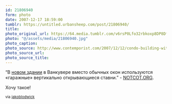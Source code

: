 ```yaml
---
id: 21806940
form: photo
date: 2007-12-17 18:59:00
tumblr: https://untitled.urbansheep.com/post/21806940/
title:
photo_original_url: https://64.media.tumblr.com/v6rsP0Lfo32rbkoxp8DP8Dfn_500.jpg
photo: "@/assets/media/21806940.jpg"
photo_caption:
photo_source: http://www.contemporist.com/2007/12/12/condo-building-with-garage-door-windows/
photo_source_url:
photo_source_title:
---
```


<p>“В <a href="http://www.contemporist.com/2007/12/12/condo-building-with-garage-door-windows/">новом здании</a> в Ванкувере вместо обычных окон используются «гаражные» вертикально открывающиеся ставни.” - <a href="http://www.notcot.org/">NOTCOT.ORG</a>.</p>

<p>Хочу такое!</p>

<p><small>via <a href="http://jakoblodwick.com/post/21804139">jakoblodwick</a></small></p>
